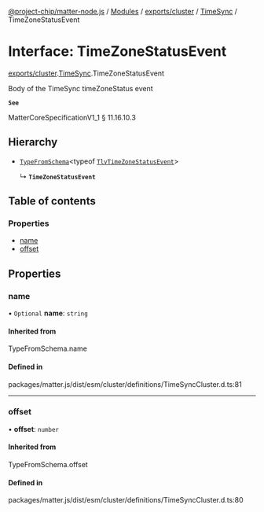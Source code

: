 [@project-chip/matter-node.js](../README.md) / [Modules](../modules.md) / [exports/cluster](../modules/exports_cluster.md) / [TimeSync](../modules/exports_cluster.TimeSync.md) / TimeZoneStatusEvent

# Interface: TimeZoneStatusEvent

[exports/cluster](../modules/exports_cluster.md).[TimeSync](../modules/exports_cluster.TimeSync.md).TimeZoneStatusEvent

Body of the TimeSync timeZoneStatus event

**`See`**

MatterCoreSpecificationV1_1 § 11.16.10.3

## Hierarchy

- [`TypeFromSchema`](../modules/exports_tlv.md#typefromschema)\<typeof [`TlvTimeZoneStatusEvent`](../modules/exports_cluster.TimeSync.md#tlvtimezonestatusevent)\>

  ↳ **`TimeZoneStatusEvent`**

## Table of contents

### Properties

- [name](exports_cluster.TimeSync.TimeZoneStatusEvent.md#name)
- [offset](exports_cluster.TimeSync.TimeZoneStatusEvent.md#offset)

## Properties

### name

• `Optional` **name**: `string`

#### Inherited from

TypeFromSchema.name

#### Defined in

packages/matter.js/dist/esm/cluster/definitions/TimeSyncCluster.d.ts:81

___

### offset

• **offset**: `number`

#### Inherited from

TypeFromSchema.offset

#### Defined in

packages/matter.js/dist/esm/cluster/definitions/TimeSyncCluster.d.ts:80
